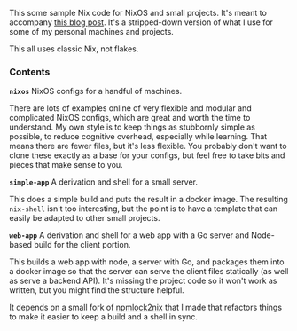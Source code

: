 
This some sample Nix code for NixOS and small projects. It's meant to accompany
[this blog post](https://dnr.im/tech/nix-intro/). It's a stripped-down version
of what I use for some of my personal machines and projects.

This all uses classic Nix, not flakes.

### Contents

**`nixos`** NixOS configs for a handful of machines.

There are lots of examples online of very flexible and modular and complicated
NixOS configs, which are great and worth the time to understand. My own style is
to keep things as stubbornly simple as possible, to reduce cognitive overhead,
especially while learning. That means there are fewer files, but it's less
flexible. You probably don't want to clone these exactly as a base for your
configs, but feel free to take bits and pieces that make sense to you.

**`simple-app`** A derivation and shell for a small server.

This does a simple build and puts the result in a docker image. The resulting
`nix-shell` isn't too interesting, but the point is to have a template that can
easily be adapted to other small projects.

**`web-app`** A derivation and shell for a web app with a Go server and
Node-based build for the client portion.

This builds a web app with node, a server with Go, and packages them into a
docker image so that the server can serve the client files statically (as well
as serve a backend API). It's missing the project code so it won't work as
written, but you might find the structure helpful.

It depends on a small fork of
[npmlock2nix](https://github.com/tweag/npmlock2nix) that I made that refactors
things to make it easier to keep a build and a shell in sync.

